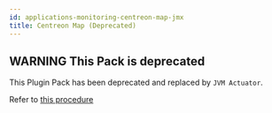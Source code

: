 ```yaml
---
id: applications-monitoring-centreon-map-jmx
title: Centreon Map (Deprecated)
---
```


## **WARNING** This Pack is deprecated

This Plugin Pack has been deprecated and replaced by `JVM Actuator`.

Refer to [this procedure](applications-jvm-actuator.html)

